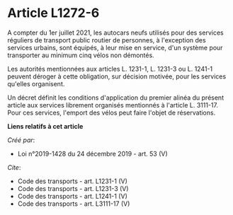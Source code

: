 # Article L1272-6

A compter du 1er juillet 2021, les autocars neufs utilisés pour des services réguliers de transport public routier de
personnes, à l'exception des services urbains, sont équipés, à leur mise en service, d'un système pour transporter au minimum
cinq vélos non démontés. 

Les autorités mentionnées aux articles L. 1231-1, L. 1231-3 ou L. 1241-1 peuvent déroger à cette obligation, sur décision
motivée, pour les services qu'elles organisent. 

Un décret définit les conditions d'application du premier alinéa du présent article aux services librement organisés
mentionnés à l'article L. 3111-17. Pour ces services, l'emport des vélos peut faire l'objet de réservations.

**Liens relatifs à cet article**

_Créé par_:

  - Loi n°2019-1428 du 24 décembre 2019 - art. 53 (V)

_Cite_:

  - Code des transports - art. L1231-1 (V)
  - Code des transports - art. L1231-3 (V)
  - Code des transports - art. L1241-1 (V)
  - Code des transports - art. L3111-17 (V)
